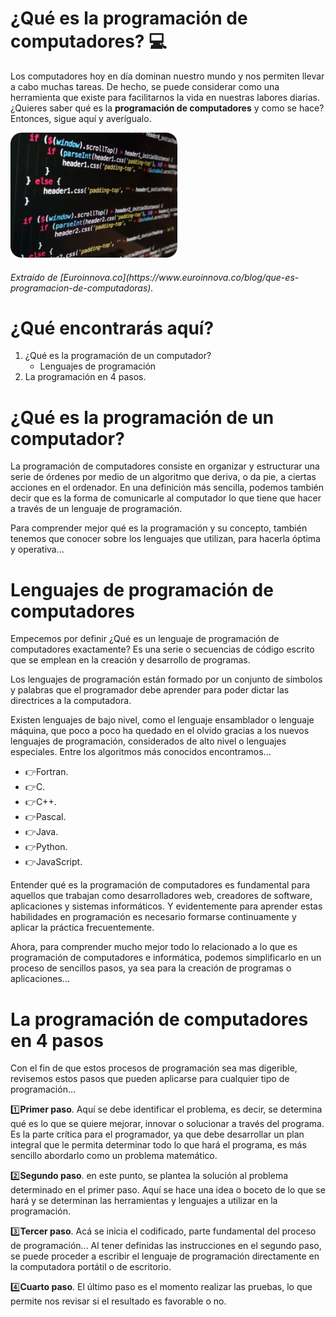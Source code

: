 # ¿Qué es la programación de computadores? :computer:

Los computadores hoy en día dominan nuestro mundo y nos permiten llevar a cabo muchas tareas. De hecho, se puede considerar como una herramienta que existe para facilitarnos la vida en nuestras labores diarias. ¿Quieres saber qué es la **programación de computadores** y como se hace? Entonces, sigue aquí y averígualo.

<img src="images/prog.png" height="200px" />
<h6>Extraído de [Euroinnova.co](https://www.euroinnova.co/blog/que-es-programacion-de-computadoras).

# ¿Qué encontrarás aquí?
1. ¿Qué es la programación de un computador?
   - Lenguajes de programación
2. La programación en 4 pasos.

# ¿Qué es la programación de un computador?
La programación de computadores consiste en organizar y estructurar una serie de órdenes por medio de un algoritmo que deriva, o da pie, a ciertas acciones en el ordenador. En una definición más sencilla, podemos también decir que es la forma de comunicarle al computador lo que tiene que hacer a través de un lenguaje de programación.

Para comprender mejor qué es la programación y su concepto, también tenemos que conocer sobre los lenguajes que utilizan, para hacerla óptima y operativa...

# Lenguajes de programación de computadores
Empecemos por definir ¿Qué es un lenguaje de programación de computadores exactamente? Es una serie o secuencias de código escrito que se emplean en la creación y desarrollo de programas. 

Los lenguajes de programación están formado por un conjunto de símbolos y palabras que el programador debe aprender para poder dictar las directrices a la computadora.

Existen lenguajes de bajo nivel, como el lenguaje ensamblador o lenguaje máquina, que poco a poco ha quedado en el olvido gracias a los nuevos lenguajes de programación, considerados de alto nivel o lenguajes especiales. Entre los algoritmos más conocidos encontramos...

+ :point_right:Fortran.
+ :point_right:C.
+ :point_right:C++.
+ :point_right:Pascal.
+ :point_right:Java.
+ :point_right:Python.
+ :point_right:JavaScript.

Entender qué es la programación de computadores es fundamental para aquellos que trabajan  como desarrolladores web, creadores de software, aplicaciones y sistemas informáticos. Y evidentemente para aprender estas habilidades en programación es necesario formarse continuamente y aplicar la práctica frecuentemente.

Ahora, para comprender mucho mejor todo lo relacionado a lo que es programación de computadores e informática, podemos simplificarlo en un proceso de sencillos pasos, ya sea para la creación de programas o aplicaciones...

# La programación de computadores en 4 pasos
Con el fin de que estos procesos de programación sea mas digerible, revisemos estos pasos que pueden aplicarse para cualquier tipo de programación...

:one:**Primer paso**. Aquí se debe identificar el problema, es decir, se determina qué es lo que se quiere mejorar, innovar o solucionar a través del programa. Es la parte crítica para el programador, ya que debe desarrollar un plan integral que le permita determinar todo lo que hará el programa, es más sencillo abordarlo como un problema matemático.

:two:**Segundo paso**. en este punto, se plantea la solución al problema determinado en el primer paso. Aquí se hace una idea o boceto de lo que se hará y se determinan las herramientas y lenguajes a utilizar en la programación.

:three:**Tercer paso**. Acá se inicia el codificado, parte fundamental del proceso de programación... Al tener definidas las instrucciones en el segundo paso, se puede proceder a escribir el lenguaje de programación directamente en la computadora portátil o de escritorio.

:four:**Cuarto paso**. El último paso es el momento realizar las pruebas, lo que permite nos revisar si el resultado es favorable o no.
